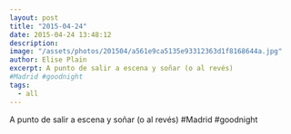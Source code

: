 ```yaml
---
layout: post
title: "2015-04-24"
date: 2015-04-24 13:48:12
description: 
image: "/assets/photos/201504/a561e9ca5135e93312363d1f8168644a.jpg"
author: Elise Plain
excerpt: A punto de salir a escena y soñar (o al revés) 
#Madrid #goodnight
tags: 
  - all
---
```


A punto de salir a escena y soñar (o al revés) 
#Madrid #goodnight
<p></p>
